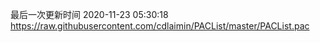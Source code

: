 最后一次更新时间 2020-11-23 05:30:18
https://raw.githubusercontent.com/cdlaimin/PACList/master/PACList.pac

